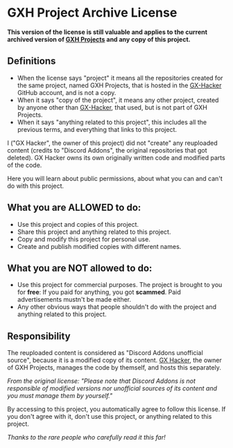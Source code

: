 # GXH Project Archive License

**This version of the license is still valuable and applies to the current archived version of [GXH Projects](https://github.com/GX-Hacker/home/) and any copy of this project.**

## Definitions

- When the license says "project" it means all the repositories created for the same project, named GXH Projects, that is hosted in the [GX-Hacker](https://github.com/GX-Hacker) GitHub account, and is not a copy. 
- When it says "copy of the project", it means any other project, created by anyone other than [GX-Hacker](https://github.com/GX-Hacker), that used, but is not part of GXH Projects.
- When it says "anything related to this project", this includes all the previous terms, and everything that links to this project.

I ("GX Hacker", the owner of this project) did not "create" any reuploaded content (credits to "Discord Addons", the original repositories that got deleted). GX Hacker owns its own originally written code and modified parts of the code.

Here you will learn about public permissions, about what you can and can't do with this project.

## What you are ALLOWED to do:

- Use this project and copies of this project.
- Share this project and anything related to this project.
- Copy and modify this project for personal use.
- Create and publish modified copies with different names.

## What you are NOT allowed to do:

- Use this project for commercial purposes. The project is brought to you for **free**: If you paid for anything, you got **scammed**. Paid advertisements mustn't be made either.
- Any other obvious ways that people shouldn't do with the project and anything related to this project.

## Responsibility

The reuploaded content is considered as "Discord Addons unofficial source", because it is a modified copy of its content. [GX Hacker](https://github.com/gx-hacker), the owner of GXH Projects, manages the code by themself, and hosts this separately.

*From the original license: "Please note that Discord Addons is not responsible of modified versions nor unofficial sources of its content and you must manage them by yourself."*

By accessing to this project, you automatically agree to follow this license. If you don't agree with it, don't use this project, or anything related to this project.

*Thanks to the rare people who carefully read it this far!*
